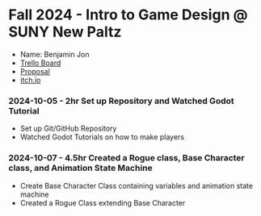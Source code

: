 # Fall 2024 - Intro to Game Design @ SUNY New Paltz
* Name: Benjamin Jon
* [Trello Board](https://trello.com/b/xEwWLpOi/godot-core-game-mechanic)
* [Proposal]()
* [itch.io](https://itch.io/profile/bjon1)

### 2024-10-05 - 2hr Set up Repository and Watched Godot Tutorial
* Set up Git/GitHub Repository
* Watched Godot Tutorials on how to make players

### 2024-10-07 - 4.5hr Created a Rogue class, Base Character class, and Animation State Machine
* Create Base Character Class containing variables and animation state machine
* Created a Rogue Class extending Base Character
